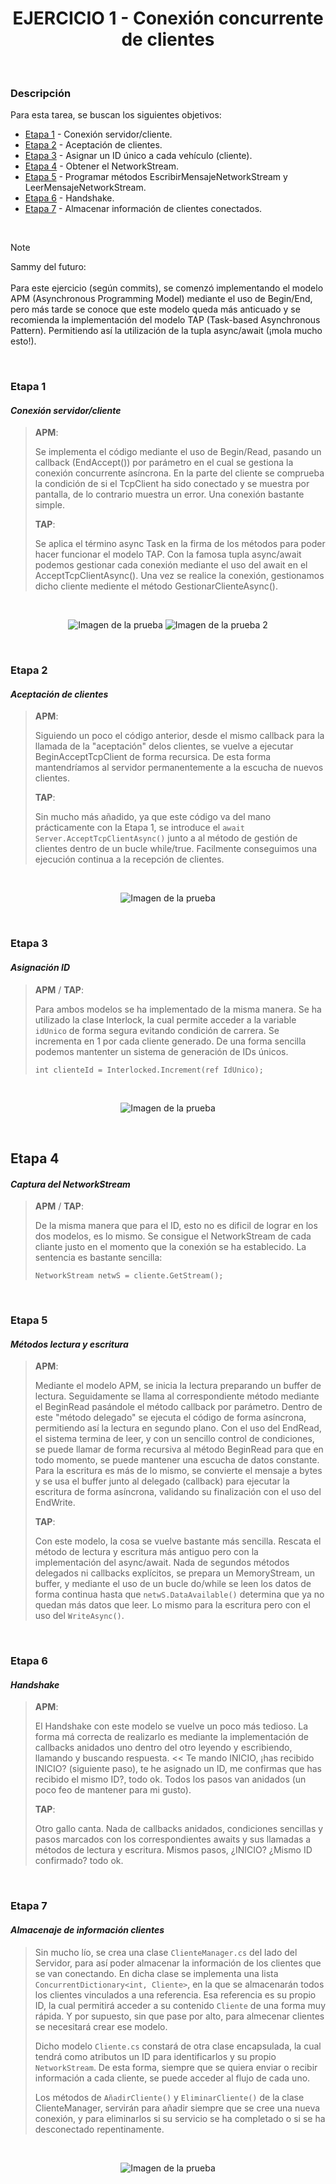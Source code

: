 <div align="center">

# EJERCICIO 1 - Conexión concurrente de clientes

</div>

<br>

### Descripción

Para esta tarea, se buscan los siguientes objetivos:

- [Etapa 1](#etapa-1) - Conexión servidor/cliente.
- [Etapa 2](#etapa-2) - Aceptación de clientes.
- [Etapa 3](#etapa-3) - Asignar un ID único a cada vehículo (cliente).
- [Etapa 4](#etapa-4) - Obtener el NetworkStream.
- [Etapa 5](#etapa-5) - Programar métodos EscribirMensajeNetworkStream y LeerMensajeNetworkStream.
- [Etapa 6](#etapa-6) - Handshake.
- [Etapa 7](#etapa-7) - Almacenar información de clientes conectados.

<br>

> [!NOTE]
> Sammy del futuro:
> <br><br>
> Para este ejercicio (según commits), se comenzó implementando el modelo APM (Asynchronous Programming Model) mediante el uso de Begin/End, pero más tarde se conoce que este modelo queda más anticuado y se recomienda la implementación del modelo TAP (Task-based Asynchronous Pattern). Permitiendo así la
> utilización de la tupla async/await (¡mola mucho esto!).

<br>

### Etapa 1
#### *Conexión servidor/cliente*

> **APM**:
> 
> Se implementa el código mediante el uso de Begin/Read, pasando un callback (EndAccept()) por parámetro en el cual se gestiona la conexión concurrente asíncrona. En la parte del cliente se comprueba la condición de si el TcpClient ha sido conectado y se muestra por pantalla, de lo contrario muestra un error.
> Una conexión bastante simple.
>
> **TAP**:
>
> Se aplica el término async Task en la firma de los métodos para poder hacer funcionar el modelo TAP. Con la famosa tupla async/await podemos gestionar cada conexión mediante el uso del await en el AcceptTcpClientAsync(). Una vez se realice la conexión, gestionamos dicho cliente mediente el método
> GestionarClienteAsync().

<br>

<div align="center">

![Imagen de la prueba](../Assets/Images/1-server-conn.png)
![Imagen de la prueba 2](../Assets/Images/2-client-conn.png)

</div>

<br>

### Etapa 2
#### *Aceptación de clientes*

> **APM**:
> 
> Siguiendo un poco el código anterior, desde el mismo callback para la llamada de la "aceptación" delos clientes, se vuelve a ejecutar BeginAcceptTcpClient de forma recursica. De esta forma mantendríamos al servidor permanentemente a la escucha de nuevos clientes.
> 
> **TAP**:
> 
> Sin mucho más añadido, ya que este código va del mano prácticamente con la Etapa 1, se introduce el `await Server.AcceptTcpClientAsync()` junto a al método de gestión de clientes dentro de un bucle while/true. Facilmente conseguimos una ejecución continua a la recepción de clientes.

<br>

<div align="center">

![Imagen de la prueba](../Assets/Images/3-server-client-async.png)

</div>

<br>

### Etapa 3
#### *Asignación ID*

> **APM** / **TAP**:
> 
> Para ambos modelos se ha implementado de la misma manera. Se ha utilizado la clase Interlock, la cual permite acceder a la variable `idUnico` de forma segura evitando condición de carrera. Se incrementa en 1 por cada cliente generado. De una forma sencilla podemos mantenter un sistema de generación de IDs
> únicos.
>
> `int clienteId = Interlocked.Increment(ref IdUnico);`

<br>

<div align="center">

![Imagen de la prueba](../Assets/Images/5-id-control.png)

</div>

<br>

## Etapa 4
#### *Captura del NetworkStream*

> **APM** / **TAP**:
> 
> De la misma manera que para el ID, esto no es dificil de lograr en los dos modelos, es lo mismo. Se consigue el NetworkStream de cada cliante justo en el momento que la conexión se ha establecido. La sentencia es bastante sencilla:
>
> `NetworkStream netwS = cliente.GetStream();`

<br>

### Etapa 5
#### *Métodos lectura y escritura*

> **APM**:
> 
> Mediante el modelo APM, se inicia la lectura preparando un buffer de lectura. Seguidamente se llama al correspondiente método mediante el BeginRead pasándole el método callback por parámetro. Dentro de este "método delegado" se ejecuta el código de forma asíncrona, permitiendo así la lectura en segundo
> plano. Con el uso del EndRead, el sistema termina de leer, y con un sencillo control de condiciones, se puede llamar de forma recursiva al método BeginRead para que en todo momento, se puede mantener una escucha de datos constante. Para la escritura es más de lo mismo, se convierte el mensaje a bytes y se
> usa el buffer junto al delegado (callback) para ejecutar la escritura de forma asíncrona, validando su finalización con el uso del EndWrite.
> 
> **TAP**:
> 
> Con este modelo, la cosa se vuelve bastante más sencilla. Rescata el método de lectura y escritura más antiguo pero con la implementación del async/await. Nada de segundos métodos delegados ni callbacks explícitos, se prepara un MemoryStream, un buffer, y mediante el uso de un bucle do/while se leen los datos
> de forma continua hasta que `netwS.DataAvailable()` determina que ya no quedan más datos que leer. Lo mismo para la escritura pero con el uso del `WriteAsync()`.

<br>

### Etapa 6
#### *Handshake*

> **APM**:
> 
> El Handshake con este modelo se vuelve un poco más tedioso. La forma má correcta de realizarlo es mediante la implementación de callbacks anidados uno dentro del otro leyendo y escribiendo, llamando y buscando respuesta. << Te mando INICIO, ¡has recibido INICIO? (siguiente paso), te he asignado un ID, me
> confirmas que has recibido el mismo ID?, todo ok. Todos los pasos van anidados (un poco feo de mantener para mi gusto).
> 
> **TAP**:
> 
> Otro gallo canta. Nada de callbacks anidados, condiciones sencillas y pasos marcados con los correspondientes awaits y sus llamadas a métodos de lectura y escritura. Mismos pasos, ¿INICIO? ¿Mismo ID confirmado? todo ok.

<br>

### Etapa 7
#### *Almacenaje de información clientes*

> Sin mucho lío, se crea una clase `ClienteManager.cs` del lado del Servidor, para así poder almacenar la información de los clientes que se van conectando. En dicha clase se implementa una lista `ConcurrentDictionary<int, Cliente>`, en la que se almacenarán todos los clientes vinculados a una referencia. Esa
> referencia es su propio ID, la cual permitirá acceder a su contenido `Cliente` de una forma muy rápida. Y por supuesto, sin que pase por alto, para almecenar clientes se necesitará crear ese modelo.
>
> Dicho modelo `Cliente.cs` constará de otra clase encapsulada, la cual tendrá como atributos un ID para identificarlos y su propio `NetworkStream`. De esta forma, siempre que se quiera enviar o recibir información a cada cliente, se puede acceder al flujo de cada uno.
>
> Los métodos de `AñadirCliente()` y `EliminarCliente()` de la clase ClienteManager, servirán para añadir siempre que se cree una nueva conexión, y para eliminarlos si su servicio se ha completado o si se ha desconectado repentinamente.

<br>

<div align="center">

![Imagen de la prueba](../Assets/Images/6-lista-vehiculos.png)

</div>

<br>
